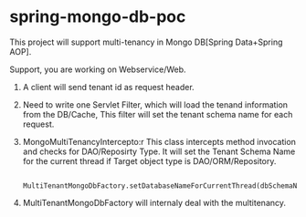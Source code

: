 # spring-mongo-db-poc

This project will support multi-tenancy in Mongo DB[Spring Data+Spring AOP].

Support, you are working on Webservice/Web.

1. A client will send tenant id as request header.

2. Need to write one Servlet Filter, which will load the tenand information from the DB/Cache, This filter will set the tenant schema   name for each request.
   
3. MongoMultiTenancyIntercepto:r This class intercepts method invocation and checks for DAO/Reposirty Type.
   It will set the Tenant Schema Name for the current thread if Target object type is DAO/ORM/Repository.

            MultiTenantMongoDbFactory.setDatabaseNameForCurrentThread(dbSchemaName);


4. MultiTenantMongoDbFactory will internaly deal with the multitenancy.
